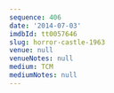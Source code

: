 ```yaml
---
sequence: 406
date: '2014-07-03'
imdbId: tt0057646
slug: horror-castle-1963
venue: null
venueNotes: null
medium: TCM
mediumNotes: null
---
```


